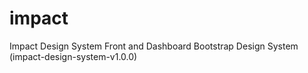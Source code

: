 # impact
Impact Design System Front and Dashboard Bootstrap Design System (impact-design-system-v1.0.0)
